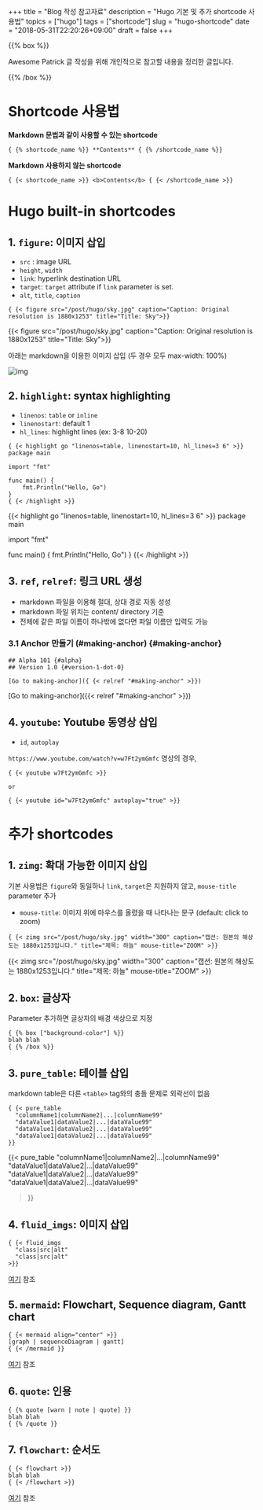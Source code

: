 +++
title = "Blog 작성 참고자료"
description = "Hugo 기본 및 추가 shortcode 사용법"
topics = ["hugo"]
tags = ["shortcode"]
slug = "hugo-shortcode"
date = "2018-05-31T22:20:26+09:00"
draft = false
+++

{{% box %}}

Awesome Patrick 글 작성을 위해 개인적으로 참고할 내용을 정리한 글입니다.

{{% /box %}}

# Shortcode 사용법

**Markdown 문법과 같이 사용할 수 있는 shortcode**

```
{ {% shortcode_name %}} **Contents** { {% /shortcode_name %}}
```

**Markdown 사용하지 않는 shortcode**

```
{ {< shortcode_name >}} <b>Contents</b> { {< /shortcode_name >}}
```

# Hugo built-in shortcodes

## 1. `figure`: 이미지 삽입

- `src` : image URL
- `height`, `width`
- `link`: hyperlink destination URL
- `target`: `target` attribute if `link` parameter is set.
- `alt`, `title`, `caption`

```
{ {< figure src="/post/hugo/sky.jpg" caption="Caption: Original resolution is 1880x1253" title="Title: Sky">}}
```

{{< figure src="/post/hugo/sky.jpg" caption="Caption: Original resolution is 1880x1253" title="Title: Sky">}}

아래는 markdown을 이용한 이미지 삽입 (두 경우 모두 max-width: 100%)

![img](/post/hugo/sky.jpg)

## 2. `highlight`: syntax highlighting

- `linenos`: `table` or `inline`
- `linenostart`: default 1
- `hl_lines`: highlight lines (ex: 3-8 10-20)

```
{ {< highlight go "linenos=table, linenostart=10, hl_lines=3 6" >}}
package main

import "fmt"

func main() {
	fmt.Println("Hello, Go")
}
{ {< /highlight >}}
```

{{< highlight go "linenos=table, linenostart=10, hl_lines=3 6" >}}
package main

import "fmt"

func main() {
	fmt.Println("Hello, Go")
}
{{< /highlight >}}

## 3. `ref`, `relref`: 링크 URL 생성 

- markdown 파일을 이용해 절대, 상대 경로 자동 성성
- markdown 파일 위치는 content/ directory 기준
- 전체에 같은 파일 이름이 하나밖에 없다면 파일 이름만 입력도 가능

### 3.1 Anchor 만들기 (#making-anchor) {#making-anchor}

```
## Alpha 101 {#alpha}
## Version 1.0 {#version-1-dot-0}
```

```
[Go to making-anchor]({ {< relref "#making-anchor" >}})
```

[Go to making-anchor]({{< relref "#making-anchor" >}})

## 4. `youtube`: Youtube 동영상 삽입

- `id`, `autoplay`

`https://www.youtube.com/watch?v=w7Ft2ymGmfc` 영상의 경우,

```
{ {< youtube w7Ft2ymGmfc >}}

or

{ {< youtube id="w7Ft2ymGmfc" autoplay="true" >}}
```

# 추가 shortcodes

## 1. `zimg`: 확대 가능한 이미지 삽입

기본 사용법은 `figure`와 동일하나 `link`, `target`은 지원하지 않고, `mouse-title` parameter 추가

- `mouse-title`: 이미지 위에 마우스를 올렸을 때 나타나는 문구 (default: click to zoom)

```
{ {< zimg src="/post/hugo/sky.jpg" width="300" caption="캡션: 원본의 해상도는 1880x1253입니다." title="제목: 하늘" mouse-title="ZOOM" >}}
```

{{< zimg src="/post/hugo/sky.jpg" width="300" caption="캡션: 원본의 해상도는 1880x1253입니다." title="제목: 하늘" mouse-title="ZOOM" >}}

## 2. `box`: 글상자

Parameter 추가하면 글상자의 배경 색상으로 지정

```
{ {% box ["background-color"] %}}
blah blah
{ {% /box %}}
```

## 3. `pure_table`: 테이블 삽입

markdown table은 다른 `<table>` tag와의 충돌 문제로 외곽선이 없음

```
{ {< pure_table
  "columnName1|columnName2|...|columnName99"
  "dataValue1|dataValue2|...|dataValue99"
  "dataValue1|dataValue2|...|dataValue99"
  "dataValue1|dataValue2|...|dataValue99"
}}
```

{{< pure_table
  "columnName1|columnName2|...|columnName99"
  "dataValue1|dataValue2|...|dataValue99"
  "dataValue1|dataValue2|...|dataValue99"
  "dataValue1|dataValue2|...|dataValue99"
>}}

## 4. `fluid_imgs`: 이미지 삽입

```
{ {< fluid_imgs
  "class|src|alt"
  "class|src|alt"
>}}
```

[여기](http://yoshiharuyamashita.com/post/hugo-shortcode-to-show-multiple-images/) 참조

## 5. `mermaid`: Flowchart, Sequence diagram, Gantt chart

```
{ {< mermaid align="center" >}}
[graph | sequenceDiagram | gantt]
{ {< /mermaid }}
```

[여기](https://mermaidjs.github.io/) 참조

## 6. `quote`: 인용

```
{ {% quote [warn | note | quote] }}
blah blah
{ {% /quote }}
```

## 7. `flowchart`: 순서도

```
{ {< flowchart >}}
blah blah
{ {< /flowchart >}}
```

[여기](https://flowchart.js.org/) 참조